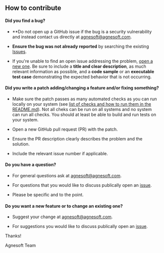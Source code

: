 ## How to contribute

#### **Did you find a bug?**

* **Do not open up a GitHub issue if the bug is a security vulnerability and instead contact us directly at [agnesoft@agnesoft.com](mailto:agnesoft@agnesoft.com).

* **Ensure the bug was not already reported** by searching the existing [Issues](https://github.com/Agnesoft/ADev/issues).

* If you're unable to find an open issue addressing the problem, [open a new one](https://github.com/Agnesoft/ADev/issues/new). Be sure to include a **title and clear description**, as much relevant information as possible, and a **code sample** or an **executable test case** demonstrating the expected behavior that is not occurring.

#### **Did you write a patch adding/changing a feature and/or fixing something?**

* Make sure the patch passes as many automated checks as you can run locally on your system (see [list of checks and how to run them in the README.md](https://github.com/Agnesoft/ADev#continuous-integration-github-actions)). Not all cheks can be run on all systems and no system can run all checks. You should at least be able to build and run tests on your system.

* Open a new GitHub pull request (PR) with the patch.

* Ensure the PR description clearly describes the problem and the solution.

* Include the relevant issue number if applicable.

#### **Do you have a question?**

* For general questions ask at [agnesoft@agnesoft.com](mailto:agnesoft@agnesoft.com).

* For questions that you would like to discuss publically open an [issue](https://github.com/Agnesoft/ADev/issues).

* Please be specific and to the point.

#### **Do you want a new feature or to change an existing one?**

* Suggest your change at [agnesoft@agnesoft.com](mailto:agnesoft@agnesoft.com).

* For suggestions you would like to discuss publically open an [issue](https://github.com/Agnesoft/ADev/issues).

Thanks!

Agnesoft Team
